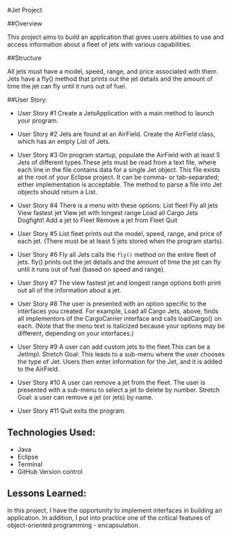 #Jet Project

##Overview

This project aims to build an application that gives users abilities to use and access information about a fleet of jets with various capabilities. 

##Structure

All jets must have a model, speed, range, and price associated with them.
Jets have a fly() method that prints out the jet details and the amount of time the jet can fly until it runs out of fuel.

##User Story:
* User Story #1
Create a JetsApplication with a main method to launch your program.
	
* User Story #2
Jets are found at an AirField. Create the AirField class, which has an empty List of Jets.
	
* User Story #3
On program startup, populate the AirField with at least 5 Jets of different types.These jets must be read from a text file, where each line in the file contains data for a single Jet object. This file exists at the root of your Eclipse project. It can be comma- or tab-separated; either implementation is acceptable. The method to parse a file into Jet objects should return a List<Jet>. 
	
* User Story #4
There is a menu with these options:
List fleet
Fly all jets
View fastest jet
View jet with longest range
Load all Cargo Jets
Dogfight!
Add a jet to Fleet
Remove a jet from Fleet
Quit
	
* User Story #5
List fleet prints out the model, speed, range, and price of each jet. (There must be at least 5 jets stored when the program starts).
	
* User Story #6
Fly all Jets calls the `fly()` method on the entire fleet of jets. fly() prints out the jet details and the amount of time the jet can fly until it runs out of fuel (based on speed and range).
	
* User Story #7
The view fastest jet and longest range options both print out all of the information about a jet.
	
* User Story #8
The user is presented with an option specific to the interfaces you created. For example, Load all Cargo Jets, above, finds all implementors of the CargoCarrier interface and calls loadCargo() on each. (Note that the menu text is italicized because your options may be different, depending on your interfaces.)
	
* User Story #9
A user can add custom jets to the fleet.This can be a JetImpl.
Stretch Goal: This leads to a sub-menu where the user chooses the type of Jet.
Users then enter information for the Jet, and it is added to the AirField.
	
* User Story #10
A user can remove a jet from the fleet.
The user is presented with a sub-menu to select a jet to delete by number.
Stretch Goal: a user can remove a jet (or jets) by name.
	
* User Story #11
Quit exits the program.

## Technologies Used:
* Java
* Eclipse
* Terminal
* GitHub Version control

## Lessons Learned:

In this project, I have the opportunity to implement interfaces in building an application. In addition, I put into practice one of the critical features of object-oriented programming - encapsulation.